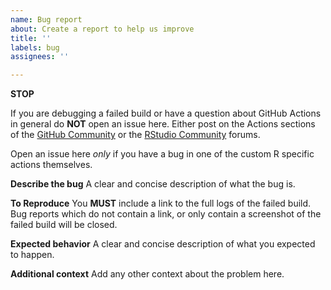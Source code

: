 ```yaml
---
name: Bug report
about: Create a report to help us improve
title: ''
labels: bug
assignees: ''

---
```


**STOP**

If you are debugging a failed build or have a question about GitHub Actions in
general do **NOT** open an issue here. Either post on the Actions sections of
the [GitHub Community](https://github.community/t5/GitHub-Actions/bd-p/actions) or the [RStudio Community](https://community.rstudio.com/new-topic?category=Package%20development&tags=github-actions) forums.

Open an issue here _only_ if you have a bug in one of the
custom R specific actions themselves.

**Describe the bug**
A clear and concise description of what the bug is.

**To Reproduce**
You **MUST** include a link to the full logs of the failed build. Bug reports which do not contain a link, or only contain a screenshot of the failed build will be closed.

**Expected behavior**
A clear and concise description of what you expected to happen.

**Additional context**
Add any other context about the problem here.
